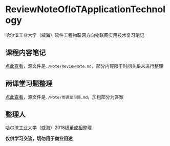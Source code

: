 # ReviewNoteOfIoTApplicationTechnology

哈尔滨工业大学（威海）软件工程物联网方向物联网实用技术复习笔记

## 课程内容笔记

[点此查看](./Note/ReviewNote.md)，源文件是`./Note/ReviewNote.md`，部分内容限于时间关系未进行整理

## 雨课堂习题整理

[点此查看](./Note/雨课堂习题.md)，源文件是`./Note/雨课堂习题.md`，加粗部分为答案

## 整理人

哈尔滨工业大学（威海）2018级[董成相](https://github.com/DongCX-LDHSP)整理

**仅供学习交流，切勿用于商业用途**